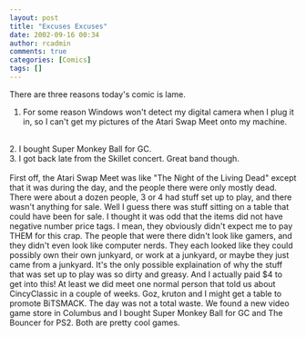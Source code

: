 ```yaml
---
layout: post
title: "Excuses Excuses"
date: 2002-09-16 00:34
author: rcadmin
comments: true
categories: [Comics]
tags: []
---
```

There are three reasons today's comic is lame. 
<br />
1. For some reason Windows won't detect my digital camera when I plug it in, so I can't get my pictures of the Atari Swap Meet onto my machine.
<br />
2. I bought Super Monkey Ball for GC.
<br />
3. I got back late from the Skillet concert. Great band though.
<br />
<br />
First off, the Atari Swap Meet was like "The Night of the Living Dead" except that it was during the day, and the people there were only mostly dead. There were about a dozen people, 3 or 4 had stuff set up to play, and there wasn't anything for sale. Well I guess there was stuff sitting on a table that could have been for sale. I thought it was odd that the items did not have negative number price tags. I mean, they obviously didn't expect me to pay THEM for this crap. The people that were there didn't look like gamers, and they didn't even look like computer nerds. They each looked like they could possibly own their own junkyard, or work at a junkyard, or maybe they just came from a junkyard. It's the only possible explaination of why the stuff that was set up to play was so dirty and greasy. And I actually paid $4 to get into this! At least we did meet one normal person that told us about CincyClassic in a couple of weeks. Goz, kruton and I might get a table to promote BiTSMACK. The day was not a total waste. We found a new video game store in Columbus and I bought Super Monkey Ball for GC and The Bouncer for PS2. Both are pretty cool games. 
<br />
<!--more-->
<img src="/http://dl.bitsmack.com/comics/20020916.gif" alt="" />

